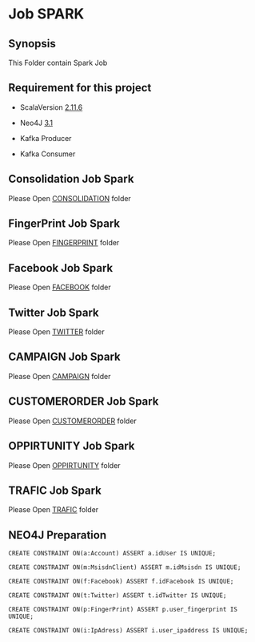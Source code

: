 # Job SPARK


## Synopsis

This Folder contain Spark Job

## Requirement for this project

* ScalaVersion [2.11.6](https://www.scala-lang.org/download/2.11.6.html)

* Neo4J [3.1](https://neo4j.com/download/)

* Kafka Producer

* Kafka Consumer


## Consolidation Job Spark

Please Open [CONSOLIDATION](http://188.165.159.218/RD/identificationJobSpark/tree/master/consolidation) folder

## FingerPrint Job Spark

Please Open [FINGERPRINT](http://188.165.159.218/RD/identificationJobSpark/tree/master/fingerPrint) folder

## Facebook Job Spark

Please Open [FACEBOOK](http://188.165.159.218/RD/identificationJobSpark/tree/master/facebook) folder

## Twitter Job Spark

Please Open [TWITTER](http://188.165.159.218/RD/identificationJobSpark/tree/master/tweeter) folder

## CAMPAIGN Job Spark

Please Open [CAMPAIGN](http://188.165.159.218/RD/identificationJobSpark/tree/develop/campaign) folder

## CUSTOMERORDER Job Spark

Please Open [CUSTOMERORDER](http://188.165.159.218/RD/identificationJobSpark/tree/develop/customerOrder) folder

## OPPIRTUNITY Job Spark

Please Open [OPPIRTUNITY](http://188.165.159.218/RD/identificationJobSpark/tree/develop/opportunity) folder

## TRAFIC Job Spark

Please Open [TRAFIC](http://188.165.159.218/RD/identificationJobSpark/tree/develop/trafic) folder



## NEO4J Preparation

```
CREATE CONSTRAINT ON(a:Account) ASSERT a.idUser IS UNIQUE;

CREATE CONSTRAINT ON(m:MsisdnClient) ASSERT m.idMsisdn IS UNIQUE;

CREATE CONSTRAINT ON(f:Facebook) ASSERT f.idFacebook IS UNIQUE;

CREATE CONSTRAINT ON(t:Twitter) ASSERT t.idTwitter IS UNIQUE;

CREATE CONSTRAINT ON(p:FingerPrint) ASSERT p.user_fingerprint IS UNIQUE;

CREATE CONSTRAINT ON(i:IpAdress) ASSERT i.user_ipaddress IS UNIQUE;
```

